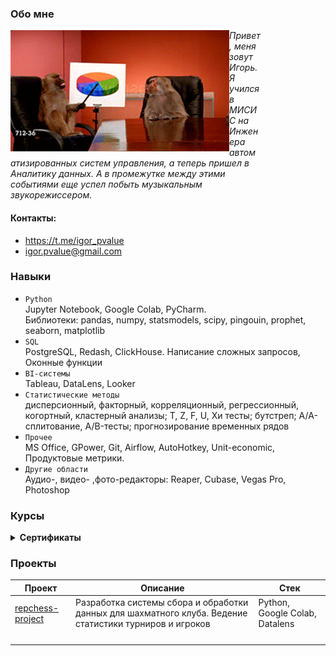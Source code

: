 ### Обо мне 

<img align="right" src="images/monkeys.gif" style="float: left; margin-left: 30; margin-bottom: 30;" width="350">
<div style="width: 400px;">
<i>Привет, меня зовут Игорь. Я учился в МИСИС на Инженера автоматизированных систем управления, а теперь пришел в Аналитику данных. А в промежутке между этими событиями еще успел побыть музыкальным звукорежиссером.</i>
</div>

#### Контакты:
*  https://t.me/igor_pvalue
*  igor.pvalue@gmail.com

### Навыки

* `Python` <br>
Jupyter Notebook, Google Colab, PyCharm. <br>
Библиотеки: pandas, numpy, statsmodels, scipy, pingouin, prophet, seaborn, matplotlib <br>
* `SQL` <br>
PostgreSQL, Redash, ClickHouse. Написание сложных запросов, Оконные функции <br>
* `BI-системы` <br>
Tableau, DataLens, Looker <br>
* `Статистические методы` <br>
дисперсионный, факторный, корреляционный, регрессионный, когортный, кластерный анализы; T, Z, F, U, Хи тесты; бутстреп; A/A-сплитование, A/B-тесты; прогнозирование временных рядов <br>
* `Прочее` <br>
MS Office, GPower, Git, Airflow, AutoHotkey, Unit-economic, Продуктовые метрики. <br> 
* `Другие области` <br>
Аудио-, видео- ,фото-редакторы: Reaper, Cubase, Vegas Pro, Photoshop <br>

### Курсы 
<details>	
 <summary><b> Сертификаты </b></summary>

<img src="images/DA.jpg" alt="sert1" width="400"> <img src="images/SQL.jpg" alt="sert2" width="400"> 
<img src="images/BI.jpg" alt="sert3" width="400"> <img src="images/Stats.jpg" alt="sert4" width="400"> 
</details>	

### Проекты

| Проект | Описание | Стек |
|----------------|-----------------|-----------------|
|[repchess-project](https://github.com/igor-turkin/repchess-project)| Разработка системы сбора и обработки данных для шахматного клуба. Ведение статистики турниров и игроков  |Python, Google Colab, Datalens|
|||
|||
|||
|||
